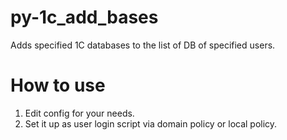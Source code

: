 # py-1c_add_bases
Adds specified 1C databases to the list of DB of specified users.
# How to use
1. Edit config for your needs.
2. Set it up as user login script via domain policy or local policy.
